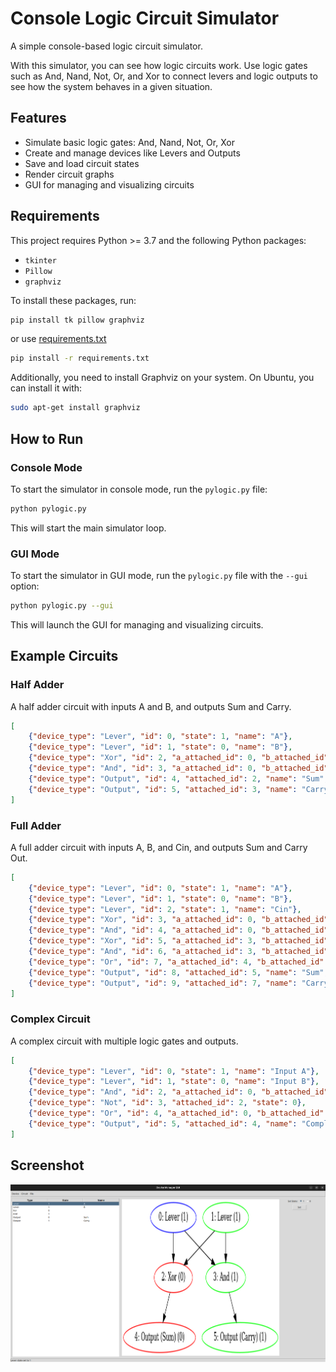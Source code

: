 # Console Logic Circuit Simulator

A simple console-based logic circuit simulator.

With this simulator, you can see how logic circuits work. Use logic gates such as And, Nand, Not, Or, and Xor to connect levers and logic outputs to see how the system behaves in a given situation.

## Features

- Simulate basic logic gates: And, Nand, Not, Or, Xor
- Create and manage devices like Levers and Outputs
- Save and load circuit states
- Render circuit graphs
- GUI for managing and visualizing circuits

## Requirements

This project requires Python >= 3.7 and the following Python packages:

- `tkinter`
- `Pillow`
- `graphviz`

To install these packages, run:

```sh
pip install tk pillow graphviz
```

or use [requirements.txt](requirements.txt)

```sh
pip install -r requirements.txt
```


Additionally, you need to install Graphviz on your system. On Ubuntu, you can install it with:

```sh
sudo apt-get install graphviz
```

## How to Run

### Console Mode

To start the simulator in console mode, run the `pylogic.py` file:

```sh
python pylogic.py
```

This will start the main simulator loop.

### GUI Mode

To start the simulator in GUI mode, run the `pylogic.py` file with the `--gui` option:

```sh
python pylogic.py --gui
```

This will launch the GUI for managing and visualizing circuits.

## Example Circuits

### Half Adder

A half adder circuit with inputs A and B, and outputs Sum and Carry.

```json
[
    {"device_type": "Lever", "id": 0, "state": 1, "name": "A"},
    {"device_type": "Lever", "id": 1, "state": 0, "name": "B"},
    {"device_type": "Xor", "id": 2, "a_attached_id": 0, "b_attached_id": 1, "a": 1, "b": 0},
    {"device_type": "And", "id": 3, "a_attached_id": 0, "b_attached_id": 1, "a": 1, "b": 0},
    {"device_type": "Output", "id": 4, "attached_id": 2, "name": "Sum", "state": 1},
    {"device_type": "Output", "id": 5, "attached_id": 3, "name": "Carry", "state": 1}
]
```

### Full Adder

A full adder circuit with inputs A, B, and Cin, and outputs Sum and Carry Out.

```json
[
    {"device_type": "Lever", "id": 0, "state": 1, "name": "A"},
    {"device_type": "Lever", "id": 1, "state": 0, "name": "B"},
    {"device_type": "Lever", "id": 2, "state": 1, "name": "Cin"},
    {"device_type": "Xor", "id": 3, "a_attached_id": 0, "b_attached_id": 1, "a": 1, "b": 0},
    {"device_type": "And", "id": 4, "a_attached_id": 0, "b_attached_id": 1, "a": 1, "b": 0},
    {"device_type": "Xor", "id": 5, "a_attached_id": 3, "b_attached_id": 2, "a": 1, "b": 1},
    {"device_type": "And", "id": 6, "a_attached_id": 3, "b_attached_id": 2, "a": 1, "b": 1},
    {"device_type": "Or", "id": 7, "a_attached_id": 4, "b_attached_id": 6, "a": 1, "b": 1},
    {"device_type": "Output", "id": 8, "attached_id": 5, "name": "Sum", "state": 1},
    {"device_type": "Output", "id": 9, "attached_id": 7, "name": "Carry Out", "state": 1}
]
```

### Complex Circuit

A complex circuit with multiple logic gates and outputs.

```json
[
    {"device_type": "Lever", "id": 0, "state": 1, "name": "Input A"},
    {"device_type": "Lever", "id": 1, "state": 0, "name": "Input B"},
    {"device_type": "And", "id": 2, "a_attached_id": 0, "b_attached_id": 1, "a": 1, "b": 0},
    {"device_type": "Not", "id": 3, "attached_id": 2, "state": 0},
    {"device_type": "Or", "id": 4, "a_attached_id": 0, "b_attached_id": 3, "a": 1, "b": 1},
    {"device_type": "Output", "id": 5, "attached_id": 4, "name": "Complex Output", "state": 1}
]
```

## Screenshot

![Ubuntu Screenshot of Gui mode](img/pylogic_ubuntu.png)